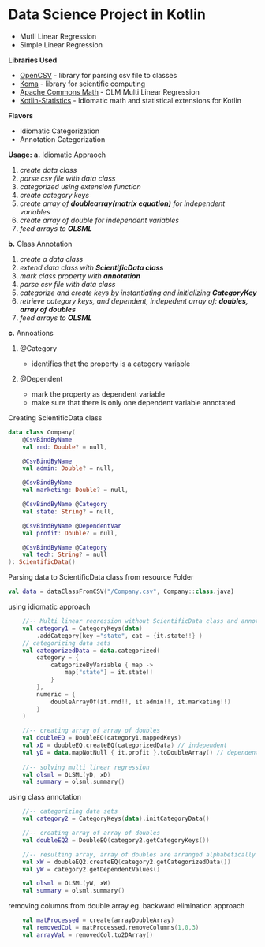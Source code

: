 # Data Science Project in Kotlin
* Mutli Linear Regression
* Simple  Linear Regression

**Libraries Used**
* [OpenCSV](http://opencsv.sourceforge.net/) - library for parsing csv file to classes
* [Koma](https://github.com/kyonifer/koma) - library for scientific computing
* [Apache Commons Math](http://commons.apache.org/proper/commons-math/) - OLM Multi Linear Regression
* [Kotlin-Statistics](https://github.com/thomasnield/kotlin-statistics) - Idiomatic math and statistical extensions for Kotlin   

**Flavors**
* Idiomatic Categorization
* Annotation Categorization

**Usage:**
**a.** Idiomatic Appraoch
1.  *create data class*
2. *parse csv file with data class*
3. *categorized using extension function*
4. *create category keys*
5. *create array of **doublearray(matrix equation)** for independent variables*
6. *create array of double for independent variables*
7. *feed arrays to **OLSML***

**b.** Class Annotation
1. *create a data class*
2. *extend data class with **ScientificData class***
3. *mark class property with **annotation***
4. *parse csv file with data class*
5. *categorize and create keys by instantiating and initializing **CategoryKey***
6. *retrieve category keys, and dependent, indepedent array of:  **doubles, array of doubles***
7. *feed arrays to **OLSML***

**c.** Annoations
1. @Category 
    - identifies that the property is a category variable

2. @Dependent 
    - mark the property as dependent variable
    - make sure that there is only one dependent variable annotated

Creating ScientificData class
```kotlin
data class Company(
    @CsvBindByName
    val rnd: Double? = null,

    @CsvBindByName
    val admin: Double? = null,

    @CsvBindByName
    val marketing: Double? = null,

    @CsvBindByName @Category
    val state: String? = null,

    @CsvBindByName @DependentVar
    val profit: Double? = null,

    @CsvBindByName @Category
    val tech: String? = null
): ScientificData()
```

Parsing data to ScientificData class from resource Folder
```kotlin
val data = dataClassFromCSV("/Company.csv", Company::class.java)
```

using idiomatic approach
```kotlin
    //-- Multi linear regression without ScientificData class and annotation
    val category1 = CategoryKeys(data)
        .addCategory(key ="state", cat = {it.state!!} )
    // categorizing data sets
    val categorizedData = data.categorized(
        category = {
            categorizeByVariable { map ->
                map["state"] = it.state!!
            }
        },
        numeric = {
            doubleArrayOf(it.rnd!!, it.admin!!, it.marketing!!)
        }
    )

    //-- creating array of array of doubles
    val doubleEQ = DoubleEQ(category1.mappedKeys)
    val xD = doubleEQ.createEQ(categorizedData) // independent
    val yD = data.mapNotNull { it.profit }.toDoubleArray() // dependent
    
    //-- solving multi linear regression
    val olsml = OLSML(yD, xD)
    val summary = olsml.summary()
```
using class annotation
```kotlin
    //-- categorizing data sets
    val category2 = CategoryKeys(data).initCategoryData()

    //-- creating array of array of doubles
    val doubleEQ2 = DoubleEQ(category2.getCategoryKeys())

    //-- resulting array, array of doubles are arranged alphabetically according to data class property name
    val xW = doubleEQ2.createEQ(category2.getCategorizedData())
    val yW = category2.getDependentValues()

    val olsml = OLSML(yW, xW)
    val summary = olsml.summary()
```
removing columns from double array eg. backward elimination approach
```kotlin
    val matProcessed = create(arrayDoubleArray)
    val removedCol = matProcessed.removeColumns(1,0,3)
    val arrayVal = removedCol.to2DArray()
```

